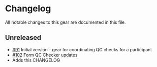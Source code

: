 # Changelog

All notable changes to this gear are documented in this file.

## Unreleased

* [#91](https://github.com/naccdata/flywheel-gear-extensions/pull/91) Initial version - gear for coordinating QC checks for a participant
* [#102](https://github.com/naccdata/flywheel-gear-extensions/pull/102) Form QC Checker updates
* Adds this CHANGELOG
